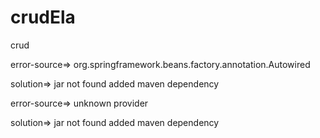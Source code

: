 # crudEla
crud



error-source=>
	org.springframework.beans.factory.annotation.Autowired

solution=>
	jar not found added maven dependency

error-source=>
	unknown provider

solution=>
	jar not found added maven dependency




